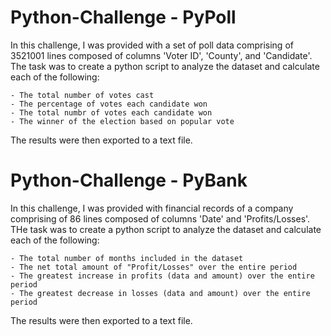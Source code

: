 # Python-Challenge - PyPoll
In this challenge, I was provided with a set of poll data comprising of 3521001 lines composed of columns 'Voter ID', 'County', and 'Candidate'.  The task was to create a python script to analyze the dataset and calculate each of the following:

    - The total number of votes cast
    - The percentage of votes each candidate won
    - The total numbr of votes each candidate won
    - The winner of the election based on popular vote

The results were then exported to a text file.


# Python-Challenge - PyBank
In this challenge, I was provided with financial records of a company comprising of 86 lines composed of columns 'Date' and 'Profits/Losses'.  THe task was to create a python script to analyze the dataset and calculate each of the following:

    - The total number of months included in the dataset
    - The net total amount of "Profit/Losses" over the entire period
    - The greatest increase in profits (data and amount) over the entire period
    - The greatest decrease in losses (data and amount) over the entire period

The results were then exported to a text file.
